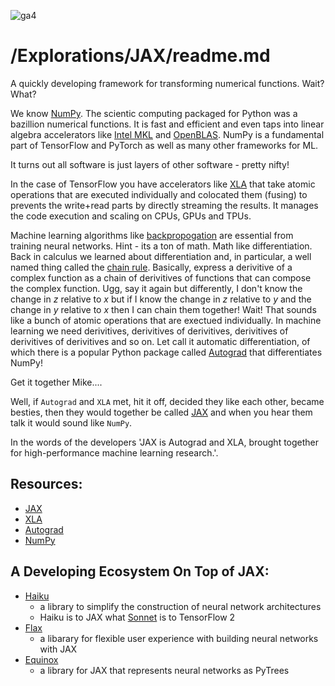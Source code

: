 ![ga4](https://www.google-analytics.com/collect?v=2&tid=G-6VDTYWLKX6&cid=1&en=page_view&sid=1&dl=statmike%2Fvertex-ai-mlops%2FExplorations%2FJAX&dt=readme.md)

# /Explorations/JAX/readme.md

A quickly developing framework for transforming numerical functions. Wait? What?

We know [NumPy](https://numpy.org/).  The scientic computing packaged for Python was a bazillion numerical functions.  It is fast and efficient and even taps into linear algebra accelerators like [Intel MKL](https://software.intel.com/en-us/mkl) and [OpenBLAS](https://www.openblas.net/). NumPy is a fundamental part of TensorFlow and PyTorch as well as many other frameworks for ML.

It turns out all software is just layers of other software - pretty nifty!

In the case of TensorFlow you have accelerators like [XLA](https://www.tensorflow.org/xla) that take atomic operations that are executed individually and colocated them (fusing) to prevents the write+read parts by directly streaming the results.  It manages the code execution and scaling on CPUs, GPUs and TPUs.

Machine learning algorithms like [backpropogation](https://en.wikipedia.org/wiki/Backpropagation) are essential from training neural networks. Hint - its a ton of math.  Math like differentiation.  Back in calculus we learned about differentiation and, in particular, a well named thing called the [chain rule](https://en.wikipedia.org/wiki/Chain_rule).  Basically, express a derivitive of a complex function as a chain of derivitives of functions that can compose the complex function.  Ugg, say it again but differently, I don't know the change in $z$ relative to $x$ but if I know the change in $z$ relative to $y$ and the change in $y$ relative to $x$ then I can chain them together!  Wait!  That sounds like a bunch of atomic operations that are exectued individually.  In machine learning we need derivitives, derivitives of derivitives, derivitives of derivitives of derivitives and so on. Let call it automatic differentiation, of which there is a popular Python package called [Autograd](https://github.com/hips/autograd) that differentiates NumPy!

Get it together Mike....

Well, if `Autograd` and `XLA` met, hit it off, decided they like each other, became besties, then they would together be called [JAX](https://github.com/google/jax) and when you hear them talk it would sound like `NumPy`.

In the words of the developers 'JAX is Autograd and XLA, brought together for high-performance machine learning research.'.

## Resources:
- [JAX](https://github.com/google/jax)
- [XLA](https://www.tensorflow.org/xla)
- [Autograd](https://github.com/hips/autograd)
- [NumPy](https://numpy.org/)



## A Developing Ecosystem On Top of JAX:
- [Haiku](https://github.com/deepmind/dm-haiku)
    - a library to simplify the construction of neural network architectures
    - Haiku is to JAX what [Sonnet](https://github.com/deepmind/sonnet) is to TensorFlow 2
- [Flax](https://github.com/google/flax)
    - a libarary for flexible user experience with building neural networks with JAX
- [Equinox](https://github.com/patrick-kidger/equinox)
    - a library for JAX that represents neural networks as PyTrees
    




